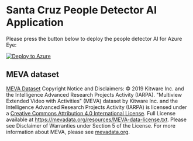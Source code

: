 # Santa Cruz People Detector AI Application

Please press the button below to deploy the people detector AI for Azure Eye:


[![Deploy to Azure](https://aka.ms/deploytoazurebutton)](https://portal.azure.com/#create/Microsoft.Template/uri/https%3A%2F%2Funifiededgescenariostest.blob.core.windows.net%2Ftest%2Fsubscrption-level-6.json)


## MEVA dataset
[MEVA Dataset](http://mevadata.org/) Copyright Notice and Disclaimers: © 2019 Kitware Inc. and the Intelligence Advanced Research Projects Activity (IARPA). "Multiview Extended Video with Activities" (MEVA) dataset by Kitware Inc. and the Intelligence Advanced Research Projects Activity (IARPA) is licensed under a [Creative Commons Attribution 4.0 International License](https://creativecommons.org/licenses/by/4.0/). Full License available at https://mevadata.org/resources/MEVA-data-license.txt. Please see Disclaimer of Warranties under Section 5 of the License. For more information about MEVA, please see [mevadata.org](http://mevadata.org).
